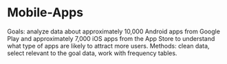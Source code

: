 # Mobile-Apps
Goals: analyze data about approximately 10,000 Android apps from Google Play and approximately 7,000 iOS apps from the App Store to understand what type of apps are likely to attract more users. Methods: clean data, select relevant to the goal data, work with frequency tables.
